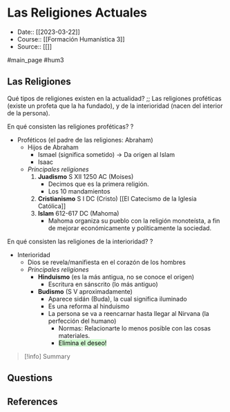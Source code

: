 # Las Religiones Actuales

- Date:: [[2023-03-22]]
- Course:: [[Formación Humanística 3]]
- Source:: [[]]

#main_page 
#hum3

## Las Religiones
Qué tipos de religiones existen en la actualidad? ;; Las religiones proféticas (existe un profeta que la ha fundado), y de la interioridad (nacen del interior de la persona).

En qué consisten las religiones proféticas?
?
- Proféticos (el padre de las religiones: Abraham)
	- Hijos de Abraham 
		- Ismael (significa sometido) -> Da origen al Islam
		- Isaac 
	- *Principales religiones*
		1. **Juadismo** S XII 1250 AC (Moises)
			- Decimos que es la primera religión.
			- Los 10 mandamientos
		2. **Cristianismo** S I DC (Cristo)
			[[El Catecismo de la Iglesia Católica]]
		3. **Islam** 612-617 DC (Mahoma)
			- Mahoma organiza su pueblo con la religión monoteísta, a fin de mejorar económicamente y políticamente la sociedad.

En qué consisten las religiones de la interioridad?
?
- Interioridad
	- Dios se revela/manifiesta en el corazón de los hombres
	- *Principales religiones*
		- **Hinduismo** (es la más antigua, no se conoce el origen)
			- Escritura en sánscrito (lo más antiguo)
		- **Budismo** (S V aproximadamente)
			- Aparece sidán (Buda), la cual significa iluminado
			- Es una reforma al hinduismo
			- La persona se va a reencarnar hasta llegar al Nirvana (la perfección del humano)
				- Normas: Relacionarte lo menos posible con las cosas materiales. 
				- <mark style="background: #BBFABBA6;">Elimina el deseo!</mark>



>[!info] Summary
>



## Questions




## References


